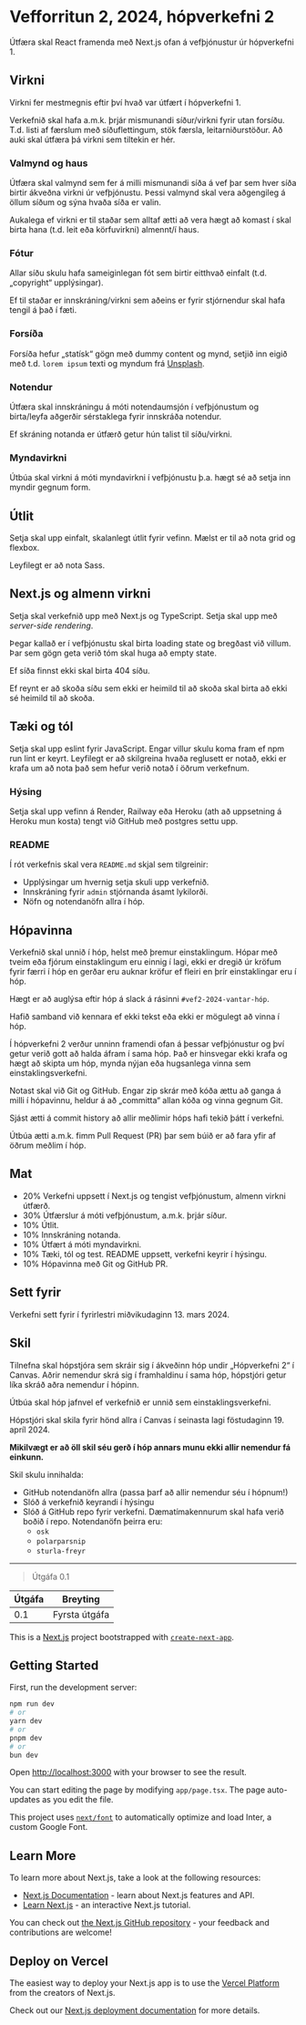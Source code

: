 # Vefforritun 2, 2024, hópverkefni 2

Útfæra skal React framenda með Next.js ofan á vefþjónustur úr hópverkefni 1.

## Virkni

Virkni fer mestmegnis eftir því hvað var útfært í hópverkefni 1.

Verkefnið skal hafa a.m.k. þrjár mismunandi síður/virkni fyrir utan forsíðu. T.d. listi af færslum með síðuflettingum, stök færsla, leitarniðurstöður. Að auki skal útfæra þá virkni sem tiltekin er hér.

### Valmynd og haus

Útfæra skal valmynd sem fer á milli mismunandi síða á vef þar sem hver síða birtir ákveðna virkni úr vefþjónustu. Þessi valmynd skal vera aðgengileg á öllum síðum og sýna hvaða síða er valin.

Aukalega ef virkni er til staðar sem alltaf ætti að vera hægt að komast í skal birta hana (t.d. leit eða körfuvirkni) almennt/í haus.

### Fótur

Allar síðu skulu hafa sameiginlegan fót sem birtir eitthvað einfalt (t.d. „copyright“ upplýsingar).

Ef til staðar er innskráning/virkni sem aðeins er fyrir stjórnendur skal hafa tengil á það í fæti.

### Forsíða

Forsíða hefur „statísk“ gögn með dummy content og mynd, setjið inn eigið með t.d. `lorem ipsum` texti og myndum frá [Unsplash](unsplash.com/).

### Notendur

Útfæra skal innskráningu á móti notendaumsjón í vefþjónustum og birta/leyfa aðgerðir sérstaklega fyrir innskráða notendur.

Ef skráning notanda er útfærð getur hún talist til síðu/virkni.

### Myndavirkni

Útbúa skal virkni á móti myndavirkni í vefþjónustu þ.a. hægt sé að setja inn myndir gegnum form.

## Útlit

Setja skal upp einfalt, skalanlegt útlit fyrir vefinn. Mælst er til að nota grid og flexbox.

Leyfilegt er að nota Sass.

## Next.js og almenn virkni

Setja skal verkefnið upp með Next.js og TypeScript. Setja skal upp með _server-side rendering_.

Þegar kallað er í vefþjónustu skal birta loading state og bregðast við villum. Þar sem gögn geta verið tóm skal huga að empty state.

Ef síða finnst ekki skal birta 404 síðu.

Ef reynt er að skoða síðu sem ekki er heimild til að skoða skal birta að ekki sé heimild til að skoða.

## Tæki og tól

Setja skal upp eslint fyrir JavaScript. Engar villur skulu koma fram ef npm run lint er keyrt. Leyfilegt er að skilgreina hvaða reglusett er notað, ekki er krafa um að nota það sem hefur verið notað í öðrum verkefnum.

### Hýsing

Setja skal upp vefinn á Render, Railway eða Heroku (ath að uppsetning á Heroku mun kosta) tengt við GitHub með postgres settu upp.

### README

Í rót verkefnis skal vera `README.md` skjal sem tilgreinir:

- Upplýsingar um hvernig setja skuli upp verkefnið.
- Innskráning fyrir `admin` stjórnanda ásamt lykilorði.
- Nöfn og notendanöfn allra í hóp.

## Hópavinna

Verkefnið skal unnið í hóp, helst með þremur einstaklingum. Hópar með tveim eða fjórum einstaklingum eru einnig í lagi, ekki er dregið úr kröfum fyrir færri í hóp en gerðar eru auknar kröfur ef fleiri en þrír einstaklingar eru í hóp.

Hægt er að auglýsa eftir hóp á slack á rásinni `#vef2-2024-vantar-hóp`.

Hafið samband við kennara ef ekki tekst eða ekki er mögulegt að vinna í hóp.

Í hópverkefni 2 verður unninn framendi ofan á þessar vefþjónustur og því getur verið gott að halda áfram í sama hóp. Það er hinsvegar ekki krafa og hægt að skipta um hóp, mynda nýjan eða hugsanlega vinna sem einstaklingsverkefni.

Notast skal við Git og GitHub. Engar zip skrár með kóða ættu að ganga á milli í hópavinnu, heldur á að „committa“ allan kóða og vinna gegnum Git.

Sjást ætti á commit history að allir meðlimir hóps hafi tekið þátt í verkefni.

Útbúa ætti a.m.k. fimm Pull Request (PR) þar sem búið er að fara yfir af öðrum meðlim í hóp.

## Mat

- 20% Verkefni uppsett í Next.js og tengist vefþjónustum, almenn virkni útfærð.
- 30% Útfærslur á móti vefþjónustum, a.m.k. þrjár síður.
- 10% Útlit.
- 10% Innskráning notanda.
- 10% Útfært á móti myndavirkni.
- 10% Tæki, tól og test. README uppsett, verkefni keyrir í hýsingu.
- 10% Hópavinna með Git og GitHub PR.

## Sett fyrir

Verkefni sett fyrir í fyrirlestri miðvikudaginn 13. mars 2024.

## Skil

Tilnefna skal hópstjóra sem skráir sig í ákveðinn hóp undir „Hópverkefni 2“ í Canvas. Aðrir nemendur skrá sig í framhaldinu í sama hóp, hópstjóri getur líka skráð aðra nemendur í hópinn.

Útbúa skal hóp jafnvel ef verkefnið er unnið sem einstaklingsverkefni.

Hópstjóri skal skila fyrir hönd allra í Canvas í seinasta lagi föstudaginn 19. apríl 2024.

**Mikilvægt er að öll skil séu gerð í hóp annars munu ekki allir nemendur fá einkunn.**

Skil skulu innihalda:

- GitHub notendanöfn allra (passa þarf að allir nemendur séu í hópnum!)
- Slóð á verkefnið keyrandi í hýsingu
- Slóð á GitHub repo fyrir verkefni. Dæmatímakennurum skal hafa verið boðið í repo. Notendanöfn þeirra eru:
  - `osk`
  - `polarparsnip`
  - `sturla-freyr`

---

> Útgáfa 0.1

| Útgáfa | Breyting      |
| ------ | ------------- |
| 0.1    | Fyrsta útgáfa |

This is a [Next.js](https://nextjs.org/) project bootstrapped with [`create-next-app`](https://github.com/vercel/next.js/tree/canary/packages/create-next-app).

## Getting Started

First, run the development server:

```bash
npm run dev
# or
yarn dev
# or
pnpm dev
# or
bun dev
```

Open [http://localhost:3000](http://localhost:3000) with your browser to see the result.

You can start editing the page by modifying `app/page.tsx`. The page auto-updates as you edit the file.

This project uses [`next/font`](https://nextjs.org/docs/basic-features/font-optimization) to automatically optimize and load Inter, a custom Google Font.

## Learn More

To learn more about Next.js, take a look at the following resources:

- [Next.js Documentation](https://nextjs.org/docs) - learn about Next.js features and API.
- [Learn Next.js](https://nextjs.org/learn) - an interactive Next.js tutorial.

You can check out [the Next.js GitHub repository](https://github.com/vercel/next.js/) - your feedback and contributions are welcome!

## Deploy on Vercel

The easiest way to deploy your Next.js app is to use the [Vercel Platform](https://vercel.com/new?utm_medium=default-template&filter=next.js&utm_source=create-next-app&utm_campaign=create-next-app-readme) from the creators of Next.js.

Check out our [Next.js deployment documentation](https://nextjs.org/docs/deployment) for more details.
